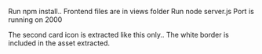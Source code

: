 Run npm install.. 
Frontend files are in views folder
Run node server.js
Port is running on 2000

The second card icon is extracted like this only.. The white border is included in the asset extracted.